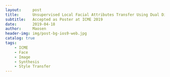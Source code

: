 ```yaml
---
layout:     post
title:      Unsupervised Local Facial Attributes Transfer Using Dual Discriminative Adversarial Networks
subtitle:   Accepted as Poster at ICME 2019
date:       2019-04-18
author:     Maosen
header-img: img/post-bg-ios9-web.jpg
catalog: true
tags:
    - ICME
    - Face
    - Image
    - Synthesis
    - Style Transfer
---
```

